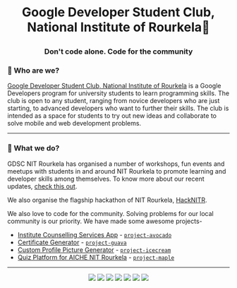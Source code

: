 <h1><p align="center">Google Developer Student Club, National Institute of Rourkela👋</p></h1>
<h3><p align="center">Don't code alone. Code for the community</p></h3>

### 🚀 Who are we?
[Google Developer Student Club, National Institute of Rourkela](https://dscnitrourkela.org/) is a Google Developers program for university students to learn programming skills. The club is open to any student, ranging from novice developers who are just starting, to advanced developers who want to further their skills.
The club is intended as a space for students to try out new ideas and collaborate to solve mobile and web development problems. 

---

### 👀 What we do?
GDSC NIT Rourkela has organised a number of workshops, fun events and meetups with students in and around NIT Rourkela to promote learning and developer skills among themselves. 
To know more about our recent updates, [check this out](https://www.instagram.com/dscnitrourkela).

We also organise the flagship hackathon of NIT Rourkela, [HackNITR](https://hacknitr.tech).

We also love to code for the community. Solving problems for our local community is our priority. We have made some awesome projects-
- [Institute Counselling Services App](https://play.google.com/store/apps/details?id=in.ac.nitrkl.scp.scp) - [`project-avocado`](https://github.com/dscnitrourkela/project-avocado)
- [Certificate Generator](https://signit.dscnitrourkela.org/) - [`project-guava`](https://github.com/dscnitrourkela/project-guava)
- [Custom Profile Picture Generator](https://frame.dscnitrourkela.org/) - [`project-icecream`](https://github.com/dscnitrourkela/project-icecream)
- [Quiz Platform for AICHE NIT Rourkela](https://github.com/dscnitrourkela/project-maple) - [`project-maple`](https://github.com/dscnitrourkela/project-maple)

---


<div align="center" > 
	<a href="https://www.linkedin.com/company/dscnitrourkela/"><img src="https://img.icons8.com/color/48/000000/linkedin.png"/></a>
	<a href="https://www.facebook.com/dscnitrourkela"><img src="https://img.icons8.com/color/48/000000/facebook.png"/></a>
	<a href="https://www.instagram.com/dscnitrourkela/"><img src="https://img.icons8.com/color/48/000000/instagram-new--v2.png"/></a>
  <a href="https:bit.ly/NITRDevs"><img src="https://img.icons8.com/color/48/000000/slack-new.png"/></a>
  <a href="https://www.youtube.com/c/DSCNITRourkela"><img src="https://img.icons8.com/color/48/000000/youtube-play.png"/></a>
	<a href="https://medium.com/dsc-nit-rourkela"><img src="https://img.icons8.com/color/48/000000/medium-monogram.png"/></a>
  <a href="https://twitter.com/dscnitrourkela"><img src="https://img.icons8.com/color/48/000000/twitter-squared.png"/></a>	
</div>


